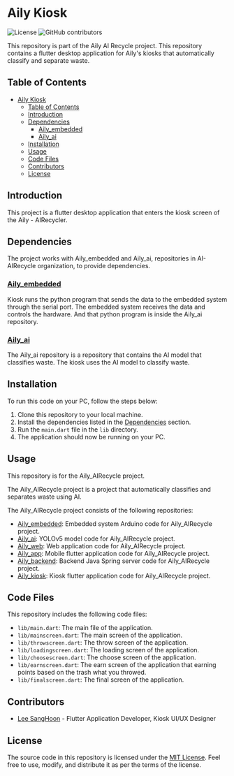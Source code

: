 # Aily Kiosk
![License](https://img.shields.io/github/license/Aily-AIRecycle/Aily_kiosk)
![GitHub contributors](https://img.shields.io/github/contributors/Aily-AIRecycle/Aily_kiosk)

This repository is part of the Aily AI Recycle project. This repository contains a flutter desktop application for Aily's kiosks that automatically classify and separate waste.
## Table of Contents

- [Aily Kiosk](#aily-kiosk)
  - [Table of Contents](#table-of-contents)
  - [Introduction](#introduction)
  - [Dependencies](#dependencies)
    - [Aily\_embedded](#aily_embedded)
    - [Aily\_ai](#aily_ai)
  - [Installation](#installation)
  - [Usage](#usage)
  - [Code Files](#code-files)
  - [Contributors](#contributors)
  - [License](#license)

## Introduction

This project is a flutter desktop application that enters the kiosk screen of the Aily - AIRecycler.

## Dependencies

The project works with Aily_embedded and Aily_ai, repositories in AI-AIRecycle organization, to provide dependencies.

### [Aily_embedded](https://github.com/Aily-AIRecycle/Aily_embedded)
Kiosk runs the python program that sends the data to the embedded system through the serial port. The embedded system receives the data and controls the hardware. And that python program is inside the Aily_ai repository.
### [Aily_ai](https://github.com/Aily-AIRecycle/Aily_ai)
The Aily_ai repository is a repository that contains the AI model that classifies waste. The kiosk uses the AI model to classify waste.

## Installation

To run this code on your PC, follow the steps below:
1. Clone this repository to your local machine.
2. Install the dependencies listed in the [Dependencies](#dependencies) section.
3. Run the `main.dart` file in the `lib` directory.
4. The application should now be running on your PC.
## Usage

This repository is for the Aily_AIRecycle project.

The Aily_AIRecycle project is a project that automatically classifies and separates waste using AI.

The Aily_AIRecycle project consists of the following repositories:

- [Aily_embedded](https://github.com/Aily-AIRecycle/Aily_embedded): Embedded system Arduino code for Aily_AIRecycle project.
- [Aily_ai](https://github.com/Aily-AIRecycle/Aily_ai): YOLOv5 model code for Aily_AIRecycle project.
- [Aily_web](https://github.com/Aily-AIRecycle/Aily_web): Web application code for Aily_AIRecycle project.
- [Aily_app](https://github.com/Aily_AIRecycle/Aily_app): Mobile flutter application code for Aily_AIRecycle project.
- [Aily_backend](https://github.com/Aily_AIRecycle/Aily_backend): Backend Java Spring server code for Aily_AIRecycle project.
- [Aily_kiosk](https://github.com/Aily_AIRecycle/Aily_kiosk): Kiosk flutter application code for Aily_AIRecycle project.



## Code Files

This repository includes the following code files:

- `lib/main.dart`: The main file of the application.
- `lib/mainscreen.dart`: The main screen of the application.
- `lib/throwscreen.dart`: The throw screen of the application.
- `lib/loadingscreen.dart`: The loading screen of the application.
- `lib/choosescreen.dart`: The choose screen of the application.
- `lib/earnscreen.dart`: The earn screen of the application that earning points based on the trash what you throwed.
- `lib/finalscreen.dart`: The final screen of the application.
## Contributors

- [Lee SangHoon](https://github.com/dltkdgns00) - Flutter Application Developer, Kiosk UI/UX Designer

## License

The source code in this repository is licensed under the [MIT License](LICENSE). Feel free to use, modify, and distribute it as per the terms of the license.
